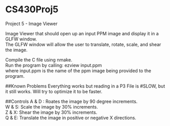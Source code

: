 # CS430Proj5
Project 5 - Image Viewer  

Image Viewer that should open up an input PPM image and display it in a GLFW window.  
The GLFW window will allow the user to translate, rotate, scale, and shear the image.  

Compile the C file using nmake.  
Run the program by calling: ezview input.ppm  
where input.ppm is the name of the ppm image being provided to the program.  

##Known Problems
Everything works but reading in a P3 File is #SLOW, but it still works.  Will try to optimize it to be faster.  

##Controls
A & D : Roates the image by 90 degree increments.  
W & S: Scale the image by 30% increments.  
Z & X: Shear the image by 30% increments.  
Q & E: Translate the image in positive or negative X directions.  